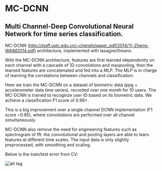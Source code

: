 # MC-DCNN
## Multi Channel-Deep Convolutional Neural Network for time series classification.

MC-DCNN (http://staff.ustc.edu.cn/~cheneh/paper_pdf/2014/Yi-Zheng-WAIM2014.pdf) architecture, implemented with lasagne/theano. 

With the MC-DCNN architecture, features are first learned idependently on each channel with a
cascade of 1D convolutions and maxpooling, then the learned features are concatenated and fed into a MLP. 
The MLP is in charge of learning the correlations between channels and classification.

Here we train the MC-DCNN on a dataset of biometric data (ppg + accelerometer data time series), recorded over one month for 10 users. The MC-DCNN is trained to recoginze user ID based on its biometric data.
We achieve a classification F1 score of 0.96+.

This is a big improvement over a single channel DCNN implementation (F1 score ~0.85), where convolutions are performed over all channel simultaneously. 

MC-DCNN also remove the need for engineering features such as spectrogram of fft: the convolutional and pooling layers are able to learn features at different time scales. The input data is only slightly preprocessed, with smoothing and scaling.

Below is the train/test error from CV:

![alt tag](https://github.com/LouisFoucard/MC_DCNN/blob/master/CV.png)
